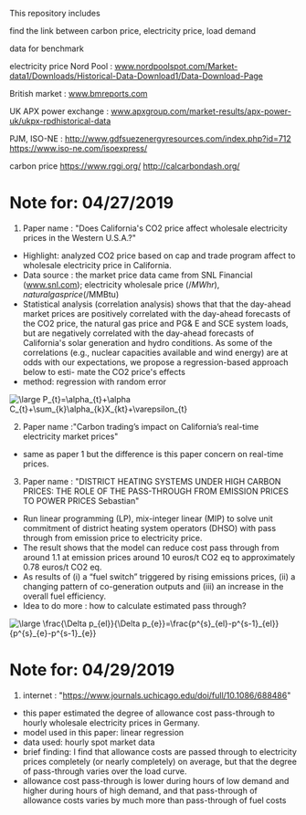 This repository includes


find the link between carbon price, electricity price, load demand

data for benchmark

electricity price
Nord Pool : www.nordpoolspot.com/Market-data1/Downloads/Historical-Data-Download1/Data-Download-Page

British market :
www.bmreports.com

UK APX power exchange :
www.apxgroup.com/market-results/apx-power-uk/ukpx-rpdhistorical-data

PJM, ISO-NE :
http://www.gdfsuezenergyresources.com/index.php?id=712
https://www.iso-ne.com/isoexpress/

carbon price
https://www.rggi.org/
http://calcarbondash.org/

# Note for: 04/27/2019

1. Paper name : "Does California's CO2 price affect wholesale electricity prices in the Western U.S.A.?"
  * Highlight: analyzed CO2 price based on cap and trade program affect to wholesale electricity price in California.
  * Data source : the market price data came from SNL Financial (www.snl.com); electricity wholesale price ($/MWhr), natural gas price ($/MMBtu)
  * Statistical analysis (correlation analysis) shows that that the day-ahead market prices are positively correlated with the day-ahead forecasts of the CO2 price, the natural gas price and PG& E and SCE system loads, but are negatively correlated with the day-ahead forecasts of California's solar generation and hydro conditions. As some of the correlations (e.g., nuclear capacities available and wind energy) are at odds with our expectations, we propose a regression-based approach below to esti- mate the CO2 price's effects
  * method: regression with random error

  <img src="https://latex.codecogs.com/png.latex?\bg_white&space;\large&space;P_{t}=\alpha_{t}&plus;\alpha&space;C_{t}&plus;\sum_{k}\alpha_{k}X_{kt}&plus;\varepsilon_{t}" title="\large P_{t}=\alpha_{t}+\alpha C_{t}+\sum_{k}\alpha_{k}X_{kt}+\varepsilon_{t}" />

2. Paper name :"Carbon trading’s impact on California’s real-time electricity market prices"
  * same as paper 1 but the difference is this paper concern on real-time prices.

3. Paper name : "DISTRICT HEATING SYSTEMS UNDER HIGH CARBON PRICES: THE ROLE OF THE PASS-THROUGH FROM EMISSION PRICES TO POWER PRICES Sebastian"
  * Run linear programming (LP), mix-integer linear (MIP) to solve unit commitment of district heating system operators (DHSO) with pass through from emission price to electricity price.
  * The result shows that the model can reduce cost pass through from around 1.1 at emission prices around 10 euros/t CO2 eq to approximately 0.78 euros/t CO2 eq.
  * As results of (i) a “fuel switch” triggered by rising emissions prices, (ii) a changing pattern of co-generation outputs and (iii) an increase in the overall fuel efficiency.
  * Idea to do more : how to calculate estimated pass through?

  <img src="https://latex.codecogs.com/png.latex?\bg_white&space;\large&space;\frac{\Delta&space;p_{el}}{\Delta&space;p_{e}}=\frac{p^{s}_{el}-p^{s-1}_{el}}{p^{s}_{e}-p^{s-1}_{e}}" title="\large \frac{\Delta p_{el}}{\Delta p_{e}}=\frac{p^{s}_{el}-p^{s-1}_{el}}{p^{s}_{e}-p^{s-1}_{e}}" />

# Note for: 04/29/2019

1. internet : "https://www.journals.uchicago.edu/doi/full/10.1086/688486"
  * this paper estimated the degree of allowance cost pass-through to hourly wholesale electricity prices in Germany.
  * model used in this paper: linear regression
  * data used: hourly spot market data
  * brief finding: I find that allowance costs are passed through to electricity prices completely (or nearly completely) on average, but that the degree of pass-through varies over the load curve.
  * allowance cost pass-through is lower during hours of low demand and higher during hours of high demand, and that pass-through of allowance costs varies by much more than pass-through of fuel costs
